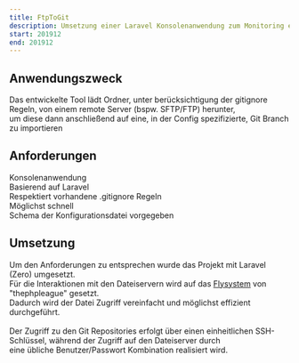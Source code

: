 ```yaml
---
title: FtpToGit  
description: Umsetzung einer Laravel Konsolenanwendung zum Monitoring eines remote FTP Hosts  
start: 201912
end: 201912  
---
```


<Card>

## Anwendungszweck
Das entwickelte Tool lädt Ordner, unter berücksichtigung der gitignore Regeln, von einem remote Server (bspw. SFTP/FTP) herunter,  
um diese dann anschließend auf eine, in der Config spezifizierte, Git Branch zu importieren

</Card>

<Card>

## Anforderungen
Konsolenanwendung  
Basierend auf Laravel  
Respektiert vorhandene .gitignore Regeln  
Möglichst schnell  
Schema der Konfigurationsdatei vorgegeben  

</Card>

<Card>

## Umsetzung

Um den Anforderungen zu entsprechen wurde das Projekt mit Laravel (Zero) umgesetzt.  
Für die Interaktionen mit den Dateiservern wird auf das <a href="https://flysystem.thephpleague.com/docs" rel="noreferrer" class="underline">Flysystem</a> von "thephpleague" gesetzt.  
Dadurch wird der Datei Zugriff vereinfacht und möglichst effizient durchgeführt.  
<br>
Der Zugriff zu den Git Repositories erfolgt über einen einheitlichen SSH-Schlüssel, während der Zugriff auf den Dateiserver durch  
eine übliche Benutzer/Passwort Kombination realisiert wird.

</Card>
